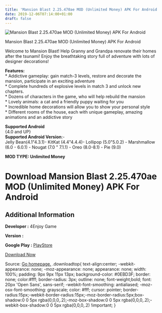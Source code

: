 ```yaml
---
title: 'Mansion Blast 2.25.470ae MOD (Unlimited Money) APK For Android'
date: 2019-12-06T07:14:00+01:00
draft: false
---
```


![Mansion Blast 2.25.470ae MOD (Unlimited Money) APK For Android](https://i0.wp.com/apkhome.net/wp-content/uploads/2019/12/Mansion-Blast-2.25.470ae-MOD-Unlimited-Money.png "Mansion Blast 2.25.470ae MOD (Unlimited Money) APK For Android")

  

Mansion Blast 2.25.470ae MOD (Unlimited Money) APK For Android

Welcome to Mansion Blast! Help Granny and Grandpa renovate their homes after the tsunami! Enjoy the breathtaking story full of adventure with lots of designer decorations!

**Features:**  
\* Addictive gameplay: gain match-3 levels, restore and decorate the mansion, participate in an exciting adventure  
\* Complete hundreds of explosive levels in match 3 and unlock new chapters.  
\* Dozens of characters in the game, who will help rebuild the mansion  
\* Lovely animals: a cat and a friendly puppy waiting for you  
\* Incredible home decorations will allow you to show your personal style  
\* Different rooms of the house, each with unique gameplay, amazing animations and an addictive story

**Supported Android**  
{4.0 and UP}  
**Supported Android Version**:-  
Jelly Bean(4.1"4.3.1)- KitKat (4.4"4.4.4)- Lollipop (5.0"5.0.2) - Marshmallow (6.0 - 6.0.1) - Nougat (7.0 " 7.1.1) - Oreo (8.0-8.1) - Pie (9.0)

**MOD TYPE: Unlimited Money**

Download Mansion Blast 2.25.470ae MOD (Unlimited Money) APK For Android
=======================================================================

Additional Information
----------------------

**Developer :** 4Enjoy Game

**Version :**

**Google Play :** [PlayStore](https://play.google.com/store/apps/details?id=mansion.blast)

  

[Download Now](https://store4app.co/post/mansion-blast-2-25-470ae-mod-unlimited-money-apk-for-android_1575299054)

  
Source: [Go homepage.](https://store4app.co/post/mansion-blast-2-25-470ae-mod-unlimited-money-apk-for-android_1575299054) .downloadtop{ text-align:center; -webkit-appearance: none; -moz-appearance: none; appearance: none; width: 100%; padding: 9px 9px 11px 13px; background-color: #0EBD3F; border: none; color:#fff; border-radius: 3px; outline: none; font-weight;bold; font: 20px 'Open Sans', sans-serif; -webkit-font-smoothing: antialiased; -moz-osx-font-smoothing: grayscale; color: #fff; cursor: pointer; border-radius:15px;-webkit-border-radius:15px;-moz-border-radius:5px;box-shadow:0 0 5px rgba(0,0,0,.2);-moz-box-shadow:0 0 5px rgba(0,0,0,.2);-webkit-box-shadow:0 0 5px rgba(0,0,0,.2) !important; }